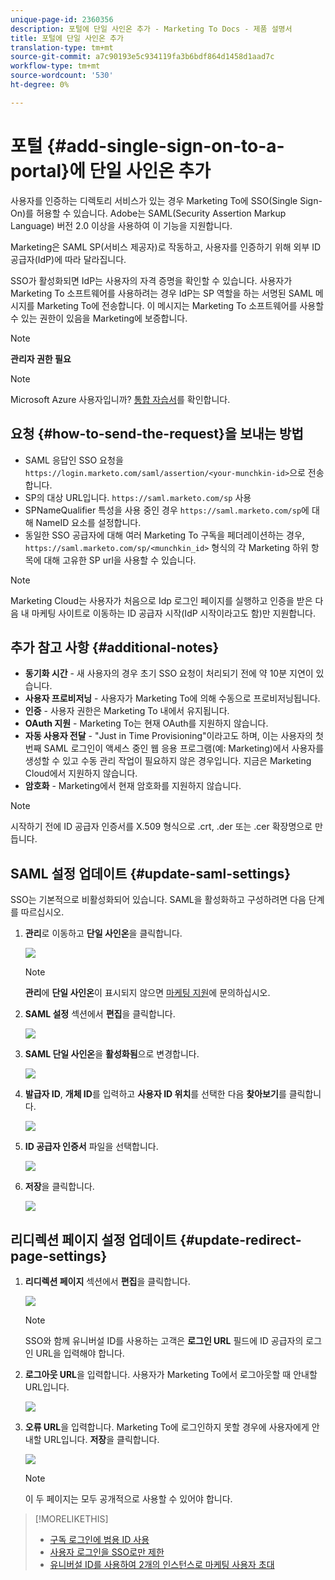 ```yaml
---
unique-page-id: 2360356
description: 포털에 단일 사인온 추가 - Marketing To Docs - 제품 설명서
title: 포털에 단일 사인온 추가
translation-type: tm+mt
source-git-commit: a7c90193e5c934119fa3b6bdf864d1458d1aad7c
workflow-type: tm+mt
source-wordcount: '530'
ht-degree: 0%

---
```



# 포털 {#add-single-sign-on-to-a-portal}에 단일 사인온 추가

사용자를 인증하는 디렉토리 서비스가 있는 경우 Marketing To에 SSO(Single Sign-On)를 허용할 수 있습니다. Adobe는 SAML(Security Assertion Markup Language) 버전 2.0 이상을 사용하여 이 기능을 지원합니다.

Marketing은 SAML SP(서비스 제공자)로 작동하고, 사용자를 인증하기 위해 외부 ID 공급자(IdP)에 따라 달라집니다.

SSO가 활성화되면 IdP는 사용자의 자격 증명을 확인할 수 있습니다. 사용자가 Marketing To 소프트웨어를 사용하려는 경우 IdP는 SP 역할을 하는 서명된 SAML 메시지를 Marketing To에 전송합니다. 이 메시지는 Marketing To 소프트웨어를 사용할 수 있는 권한이 있음을 Marketing에 보증합니다.

>[!NOTE]
>
>**관리자 권한 필요**

>[!NOTE]
>
>Microsoft Azure 사용자입니까? [통합 자습서](https://azure.microsoft.com/en-us/documentation/articles/active-directory-saas-marketo-tutorial/)를 확인합니다.

## 요청 {#how-to-send-the-request}을 보내는 방법

* SAML 응답인 SSO 요청을 `https://login.marketo.com/saml/assertion/<your-munchkin-id>`으로 전송합니다.
* SP의 대상 URL입니다. `https://saml.marketo.com/sp` 사용
* SPNameQualifier 특성을 사용 중인 경우 `https://saml.marketo.com/sp`에 대해 NameID 요소를 설정합니다.
* 동일한 SSO 공급자에 대해 여러 Marketing To 구독을 페더레이션하는 경우, `https://saml.marketo.com/sp/<munchkin_id>` 형식의 각 Marketing 하위 항목에 대해 고유한 SP url을 사용할 수 있습니다.

>[!NOTE]
>
>Marketing Cloud는 사용자가 처음으로 Idp 로그인 페이지를 실행하고 인증을 받은 다음 내 마케팅 사이트로 이동하는 ID 공급자 시작(IdP 시작이라고도 함)만 지원합니다.

## 추가 참고 사항 {#additional-notes}

* **동기화 시간**  - 새 사용자의 경우 초기 SSO 요청이 처리되기 전에 약 10분 지연이 있습니다.
* **사용자 프로비저닝**  - 사용자가 Marketing To에 의해 수동으로 프로비저닝됩니다.
* **인증**  - 사용자 권한은 Marketing To 내에서 유지됩니다.
* **OAuth 지원**  - Marketing To는 현재 OAuth를 지원하지 않습니다.
* **자동 사용자 전달**  - &quot;Just in Time Provisioning&quot;이라고도 하며, 이는 사용자의 첫 번째 SAML 로그인이 액세스 중인 웹 응용 프로그램(예: Marketing)에서 사용자를 생성할 수 있고 수동 관리 작업이 필요하지 않은 경우입니다. 지금은 Marketing Cloud에서 지원하지 않습니다.
* **암호화**  - Marketing에서 현재 암호화를 지원하지 않습니다.

>[!NOTE]
>
>시작하기 전에 ID 공급자 인증서를 X.509 형식으로 .crt, .der 또는 .cer 확장명으로 만듭니다.

## SAML 설정 업데이트 {#update-saml-settings}

SSO는 기본적으로 비활성화되어 있습니다. SAML을 활성화하고 구성하려면 다음 단계를 따르십시오.

1. **관리**&#x200B;로 이동하고 **단일 사인온**&#x200B;을 클릭합니다.

   ![](assets/image2014-9-24-14-3a36-3a50.png)

   >[!NOTE]
   >
   >**관리**&#x200B;에 **단일 사인온**&#x200B;이 표시되지 않으면 [마케팅 지원](https://nation.marketo.com/t5/Support/ct-p/Support)에 문의하십시오.

1. **SAML 설정** 섹션에서 **편집**&#x200B;을 클릭합니다.

   ![](assets/image2014-9-24-14-3a37-3a3.png)

1. **SAML 단일 사인온**&#x200B;을 **활성화됨**&#x200B;으로 변경합니다.

   ![](assets/image2014-9-24-14-3a37-3a17.png)

1. **발급자 ID**, **개체 ID**&#x200B;를 입력하고 **사용자 ID 위치**&#x200B;를 선택한 다음 **찾아보기**&#x200B;를 클릭합니다.

   ![](assets/image2014-9-24-14-3a37-3a32.png)

1. **ID 공급자 인증서** 파일을 선택합니다.

   ![](assets/image2014-9-24-14-3a38-3a8.png)

1. **저장**&#x200B;을 클릭합니다.

   ![](assets/image2014-9-24-14-3a38-3a22.png)

## 리디렉션 페이지 설정 업데이트 {#update-redirect-page-settings}

1. **리디렉션 페이지** 섹션에서 **편집**&#x200B;을 클릭합니다.

   ![](assets/seven.png)

   >[!NOTE]
   >
   >SSO와 함께 유니버설 ID를 사용하는 고객은 **로그인 URL** 필드에 ID 공급자의 로그인 URL을 입력해야 합니다.

1. **로그아웃 URL**&#x200B;을 입력합니다. 사용자가 Marketing To에서 로그아웃할 때 안내할 URL입니다.

   ![](assets/eight.png)

1. **오류 URL**&#x200B;을 입력합니다. Marketing To에 로그인하지 못할 경우에 사용자에게 안내할 URL입니다. **저장**&#x200B;을 클릭합니다.

   ![](assets/nine.png)

   >[!NOTE]
   >
   >이 두 페이지는 모두 공개적으로 사용할 수 있어야 합니다.

>[!MORELIKETHIS]
>
>* [구독 로그인에 범용 ID 사용](/help/marketo/product-docs/administration/settings/using-a-universal-id-for-subscription-login.md)
>* [사용자 로그인을 SSO로만 제한](/help/marketo/product-docs/administration/additional-integrations/restrict-user-login-to-sso-only.md)
>* [유니버설 ID를 사용하여 2개의 인스턴스로 마케팅 사용자 초대](https://nation.marketo.com/t5/Knowledgebase/Inviting-Marketo-Users-to-Two-Instances-with-Universal-ID-UID/ta-p/251122)

